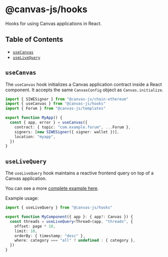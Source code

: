 # @canvas-js/hooks

Hooks for using Canvas applications in React.

## Table of Contents

- [`useCanvas`](#usecanvas)
- [`useLiveQuery`](#uselivequery)

## `useCanvas`

The `useCanvas` hook initializes a Canvas application contract inside a React component. It accepts the same `CanvasConfig` object as `Canvas.initialize`.

```ts
import { SIWESigner } from "@canvas-js/chain-ethereum"
import { useCanvas } from "@canvas-js/hooks"
import { Forum } from "@canvas-js/templates"

export function MyApp() {
  const { app, error } = useCanvas({
    contract: { topic: "com.example.forum", ...Forum },
    signers: [new SIWESigner({ signer: wallet })],
    location: "myapp",
  })
}
```

## `useLiveQuery`

The `useLiveQuery` hook maintains a reactive frontend query on top of a Canvas application.

You can see a more [complete example here](/readme-core.html#subscribing-to-live-queries).

Example usage:

```ts
import { useLiveQuery } from "@canvas-js/hooks"

export function MyComponent({ app }: { app?: Canvas }) {
  const threads = useLiveQuery<Thread>(app, "threads", {
    offset: page * 10,
    limit: 10,
    orderBy: { timestamp: "desc" },
    where: category === "all" ? undefined : { category },
  })
}
```
